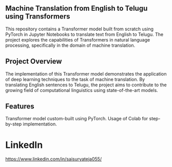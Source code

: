 ## Machine Translation from English to Telugu using Transformers
This repository contains a Transformer model built from scratch using PyTorch in Jupyter Notebooks to translate text from English to Telugu. The project explores the capabilities of Transformers in natural language processing, specifically in the domain of machine translation.

## Project Overview
The implementation of this Transformer model demonstrates the application of deep learning techniques to the task of machine translation. By translating English sentences to Telugu, the project aims to contribute to the growing field of computational linguistics using state-of-the-art models.

## Features
Transformer model custom-built using PyTorch.
Usage of Colab for step-by-step implementation.

# LinkedIn 
https://www.linkedin.com/in/saisuryateja055/
